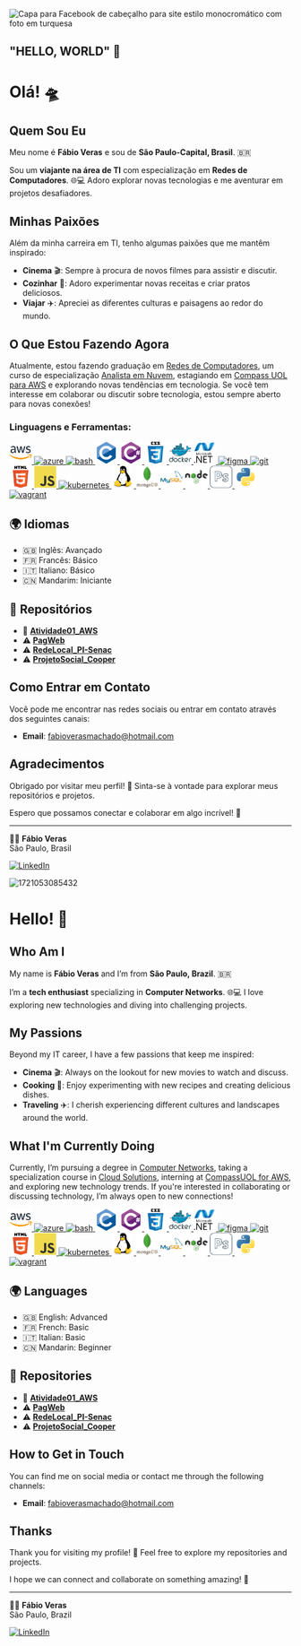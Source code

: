 ![Capa para Facebook de cabeçalho para site estilo monocromático com foto em turquesa](https://github.com/user-attachments/assets/c95c52fa-9363-41a8-9288-1786e28df630)

## "HELLO, WORLD" 👋

# Olá! 🛸

## Quem Sou Eu

Meu nome é **Fábio Veras** e sou de **São Paulo-Capital, Brasil**. 🇧🇷

Sou um **viajante na área de TI** com especialização em **Redes de Computadores**. 🌐💻 Adoro explorar novas tecnologias e me aventurar em projetos desafiadores.

## Minhas Paixões

Além da minha carreira em TI, tenho algumas paixões que me mantêm inspirado:

- **Cinema** 🎬: Sempre à procura de novos filmes para assistir e discutir.
- **Cozinhar** 🍳: Adoro experimentar novas receitas e criar pratos deliciosos.
- **Viajar** ✈️: Apreciei as diferentes culturas e paisagens ao redor do mundo.

## O Que Estou Fazendo Agora

Atualmente, estou fazendo graduação em [Redes de Computadores](#), um curso de especialização [Analista em Nuvem](#), estagiando em [Compass UOL para AWS](#) e explorando novas tendências em tecnologia. Se você tem interesse em colaborar ou discutir sobre tecnologia, estou sempre aberto para novas conexões!


<h3 align="left">Linguagens e Ferramentas:</h3>
<p align="left"> <a href="https://aws.amazon.com" target="_blank" rel="noreferrer"> <img src="https://raw.githubusercontent.com/devicons/devicon/master/icons/amazonwebservices/amazonwebservices-original-wordmark.svg" alt="aws" width="40" height="40"/> </a> <a href="https://azure.microsoft.com/en-in/" target="_blank" rel="noreferrer"> <img src="https://www.vectorlogo.zone/logos/microsoft_azure/microsoft_azure-icon.svg" alt="azure" width="40" height="40"/> </a> <a href="https://www.gnu.org/software/bash/" target="_blank" rel="noreferrer"> <img src="https://www.vectorlogo.zone/logos/gnu_bash/gnu_bash-icon.svg" alt="bash" width="40" height="40"/> </a> <a href="https://www.cprogramming.com/" target="_blank" rel="noreferrer"> <img src="https://raw.githubusercontent.com/devicons/devicon/master/icons/c/c-original.svg" alt="c" width="40" height="40"/> </a> <a href="https://www.w3schools.com/cs/" target="_blank" rel="noreferrer"> <img src="https://raw.githubusercontent.com/devicons/devicon/master/icons/csharp/csharp-original.svg" alt="csharp" width="40" height="40"/> </a> <a href="https://www.w3schools.com/css/" target="_blank" rel="noreferrer"> <img src="https://raw.githubusercontent.com/devicons/devicon/master/icons/css3/css3-original-wordmark.svg" alt="css3" width="40" height="40"/> </a> <a href="https://www.docker.com/" target="_blank" rel="noreferrer"> <img src="https://raw.githubusercontent.com/devicons/devicon/master/icons/docker/docker-original-wordmark.svg" alt="docker" width="40" height="40"/> </a> <a href="https://dotnet.microsoft.com/" target="_blank" rel="noreferrer"> <img src="https://raw.githubusercontent.com/devicons/devicon/master/icons/dot-net/dot-net-original-wordmark.svg" alt="dotnet" width="40" height="40"/> </a> <a href="https://www.figma.com/" target="_blank" rel="noreferrer"> <img src="https://www.vectorlogo.zone/logos/figma/figma-icon.svg" alt="figma" width="40" height="40"/> </a> <a href="https://git-scm.com/" target="_blank" rel="noreferrer"> <img src="https://www.vectorlogo.zone/logos/git-scm/git-scm-icon.svg" alt="git" width="40" height="40"/> </a> <a href="https://www.w3.org/html/" target="_blank" rel="noreferrer"> <img src="https://raw.githubusercontent.com/devicons/devicon/master/icons/html5/html5-original-wordmark.svg" alt="html5" width="40" height="40"/> </a> <a href="https://developer.mozilla.org/en-US/docs/Web/JavaScript" target="_blank" rel="noreferrer"> <img src="https://raw.githubusercontent.com/devicons/devicon/master/icons/javascript/javascript-original.svg" alt="javascript" width="40" height="40"/> </a> <a href="https://kubernetes.io" target="_blank" rel="noreferrer"> <img src="https://www.vectorlogo.zone/logos/kubernetes/kubernetes-icon.svg" alt="kubernetes" width="40" height="40"/> </a> <a href="https://www.linux.org/" target="_blank" rel="noreferrer"> <img src="https://raw.githubusercontent.com/devicons/devicon/master/icons/linux/linux-original.svg" alt="linux" width="40" height="40"/> </a> <a href="https://www.mongodb.com/" target="_blank" rel="noreferrer"> <img src="https://raw.githubusercontent.com/devicons/devicon/master/icons/mongodb/mongodb-original-wordmark.svg" alt="mongodb" width="40" height="40"/> </a> <a href="https://www.mysql.com/" target="_blank" rel="noreferrer"> <img src="https://raw.githubusercontent.com/devicons/devicon/master/icons/mysql/mysql-original-wordmark.svg" alt="mysql" width="40" height="40"/> </a> <a href="https://nodejs.org" target="_blank" rel="noreferrer"> <img src="https://raw.githubusercontent.com/devicons/devicon/master/icons/nodejs/nodejs-original-wordmark.svg" alt="nodejs" width="40" height="40"/> </a> <a href="https://www.photoshop.com/en" target="_blank" rel="noreferrer"> <img src="https://raw.githubusercontent.com/devicons/devicon/master/icons/photoshop/photoshop-line.svg" alt="photoshop" width="40" height="40"/> </a> <a href="https://www.python.org" target="_blank" rel="noreferrer"> <img src="https://raw.githubusercontent.com/devicons/devicon/master/icons/python/python-original.svg" alt="python" width="40" height="40"/> </a> <a href="https://www.vagrantup.com/" target="_blank" rel="noreferrer"> <img src="https://www.vectorlogo.zone/logos/vagrantup/vagrantup-icon.svg" alt="vagrant" width="40" height="40"/> </a> </p>

## 🌍 Idiomas

- 🇬🇧 Inglês: Avançado
- 🇫🇷 Francês: Básico
- 🇮🇹 Italiano: Básico
- 🇨🇳 Mandarim: Iniciante

## 📂 Repositórios

- 🔧 **[Atividade01_AWS](https://github.com/FabioVerasMachado/Atividade01-AWS.git)**
- ⚠️ **[PagWeb](https://github.com/FabioVerasMachado/PagWeb.git)**
- ⚠️ **[RedeLocal_PI-Senac](https://github.com/FabioVerasMachado/RedeLocal_PI-Senac.git)**
- ⚠️ **[ProjetoSocial_Cooper](https://github.com/FabioVerasMachado/ProjetoSocial_Cooper.git)**


## Como Entrar em Contato

Você pode me encontrar nas redes sociais ou entrar em contato através dos seguintes canais:

- **Email**: [fabioverasmachado@hotmail.com](mailto:seuemail@example.com)

## Agradecimentos

Obrigado por visitar meu perfil! 🚀 Sinta-se à vontade para explorar meus repositórios e projetos. 

Espero que possamos conectar e colaborar em algo incrível! 🌟

---

👨‍💻 **Fábio Veras**  
São Paulo, Brasil

[![LinkedIn](https://img.shields.io/badge/LinkedIn-0077B5?style=for-the-badge&logo=linkedin&logoColor=white)](https://www.linkedin.com/in/f%C3%A1bio-veras-6a79b0285)


![1721053085432](https://github.com/user-attachments/assets/2c93b2e7-c5b0-4c50-86bf-ca12c7a16026)

# Hello! 👋

## Who Am I

My name is **Fábio Veras** and I’m from **São Paulo, Brazil**. 🇧🇷

I’m a **tech enthusiast** specializing in **Computer Networks**. 🌐💻 I love exploring new technologies and diving into challenging projects.

## My Passions

Beyond my IT career, I have a few passions that keep me inspired:

- **Cinema** 🎬: Always on the lookout for new movies to watch and discuss.
- **Cooking** 🍳: Enjoy experimenting with new recipes and creating delicious dishes.
- **Traveling** ✈️: I cherish experiencing different cultures and landscapes around the world.

## What I'm Currently Doing

Currently, I’m pursuing a degree in [Computer Networks](#), taking a specialization course in [Cloud Solutions](#), interning at [CompassUOL for AWS](#), and exploring new technology trends. If you're interested in collaborating or discussing technology, I’m always open to new connections!

<p align="left"> <a href="https://aws.amazon.com" target="_blank" rel="noreferrer"> <img src="https://raw.githubusercontent.com/devicons/devicon/master/icons/amazonwebservices/amazonwebservices-original-wordmark.svg" alt="aws" width="40" height="40"/> </a> <a href="https://azure.microsoft.com/en-in/" target="_blank" rel="noreferrer"> <img src="https://www.vectorlogo.zone/logos/microsoft_azure/microsoft_azure-icon.svg" alt="azure" width="40" height="40"/> </a> <a href="https://www.gnu.org/software/bash/" target="_blank" rel="noreferrer"> <img src="https://www.vectorlogo.zone/logos/gnu_bash/gnu_bash-icon.svg" alt="bash" width="40" height="40"/> </a> <a href="https://www.cprogramming.com/" target="_blank" rel="noreferrer"> <img src="https://raw.githubusercontent.com/devicons/devicon/master/icons/c/c-original.svg" alt="c" width="40" height="40"/> </a> <a href="https://www.w3schools.com/cs/" target="_blank" rel="noreferrer"> <img src="https://raw.githubusercontent.com/devicons/devicon/master/icons/csharp/csharp-original.svg" alt="csharp" width="40" height="40"/> </a> <a href="https://www.w3schools.com/css/" target="_blank" rel="noreferrer"> <img src="https://raw.githubusercontent.com/devicons/devicon/master/icons/css3/css3-original-wordmark.svg" alt="css3" width="40" height="40"/> </a> <a href="https://www.docker.com/" target="_blank" rel="noreferrer"> <img src="https://raw.githubusercontent.com/devicons/devicon/master/icons/docker/docker-original-wordmark.svg" alt="docker" width="40" height="40"/> </a> <a href="https://dotnet.microsoft.com/" target="_blank" rel="noreferrer"> <img src="https://raw.githubusercontent.com/devicons/devicon/master/icons/dot-net/dot-net-original-wordmark.svg" alt="dotnet" width="40" height="40"/> </a> <a href="https://www.figma.com/" target="_blank" rel="noreferrer"> <img src="https://www.vectorlogo.zone/logos/figma/figma-icon.svg" alt="figma" width="40" height="40"/> </a> <a href="https://git-scm.com/" target="_blank" rel="noreferrer"> <img src="https://www.vectorlogo.zone/logos/git-scm/git-scm-icon.svg" alt="git" width="40" height="40"/> </a> <a href="https://www.w3.org/html/" target="_blank" rel="noreferrer"> <img src="https://raw.githubusercontent.com/devicons/devicon/master/icons/html5/html5-original-wordmark.svg" alt="html5" width="40" height="40"/> </a> <a href="https://developer.mozilla.org/en-US/docs/Web/JavaScript" target="_blank" rel="noreferrer"> <img src="https://raw.githubusercontent.com/devicons/devicon/master/icons/javascript/javascript-original.svg" alt="javascript" width="40" height="40"/> </a> <a href="https://kubernetes.io" target="_blank" rel="noreferrer"> <img src="https://www.vectorlogo.zone/logos/kubernetes/kubernetes-icon.svg" alt="kubernetes" width="40" height="40"/> </a> <a href="https://www.linux.org/" target="_blank" rel="noreferrer"> <img src="https://raw.githubusercontent.com/devicons/devicon/master/icons/linux/linux-original.svg" alt="linux" width="40" height="40"/> </a> <a href="https://www.mongodb.com/" target="_blank" rel="noreferrer"> <img src="https://raw.githubusercontent.com/devicons/devicon/master/icons/mongodb/mongodb-original-wordmark.svg" alt="mongodb" width="40" height="40"/> </a> <a href="https://www.mysql.com/" target="_blank" rel="noreferrer"> <img src="https://raw.githubusercontent.com/devicons/devicon/master/icons/mysql/mysql-original-wordmark.svg" alt="mysql" width="40" height="40"/> </a> <a href="https://nodejs.org" target="_blank" rel="noreferrer"> <img src="https://raw.githubusercontent.com/devicons/devicon/master/icons/nodejs/nodejs-original-wordmark.svg" alt="nodejs" width="40" height="40"/> </a> <a href="https://www.photoshop.com/en" target="_blank" rel="noreferrer"> <img src="https://raw.githubusercontent.com/devicons/devicon/master/icons/photoshop/photoshop-line.svg" alt="photoshop" width="40" height="40"/> </a> <a href="https://www.python.org" target="_blank" rel="noreferrer"> <img src="https://raw.githubusercontent.com/devicons/devicon/master/icons/python/python-original.svg" alt="python" width="40" height="40"/> </a> <a href="https://www.vagrantup.com/" target="_blank" rel="noreferrer"> <img src="https://www.vectorlogo.zone/logos/vagrantup/vagrantup-icon.svg" alt="vagrant" width="40" height="40"/> </a> </p>

## 🌍 Languages

- 🇬🇧 English: Advanced
- 🇫🇷 French: Basic
- 🇮🇹 Italian: Basic
- 🇨🇳 Mandarin: Beginner

## 📂 Repositories

- 🔧 **[Atividade01_AWS](https://github.com/FabioVerasMachado/Atividade01-AWS.git)**
- ⚠️ **[PagWeb](https://github.com/FabioVerasMachado/PagWeb.git)**
- ⚠️ **[RedeLocal_PI-Senac](https://github.com/FabioVerasMachado/RedeLocal_PI-Senac.git)**
- ⚠️ **[ProjetoSocial_Cooper](https://github.com/FabioVerasMachado/ProjetoSocial_Cooper.git)**


## How to Get in Touch

You can find me on social media or contact me through the following channels:

- **Email**: [fabioverasmachado@hotmail.com](mailto:fabioverasmachado@hotmail.com)

## Thanks

Thank you for visiting my profile! 🚀 Feel free to explore my repositories and projects.

I hope we can connect and collaborate on something amazing! 🌟

---

👨‍💻 **Fábio Veras**  
São Paulo, Brazil

[![LinkedIn](https://img.shields.io/badge/LinkedIn-0077B5?style=for-the-badge&logo=linkedin&logoColor=white)](https://www.linkedin.com/in/f%C3%A1bio-veras-6a79b0285)
